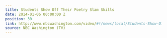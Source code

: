 ```yaml
---
title: Students Show Off Their Poetry Slam Skills
date: 2014-01-06 00:00:00 Z
position: 30
link: http://www.nbcwashington.com/video/#!/news/local/Students-Show-Off-Their-Poetry-Slam-Skills/238910401
source: NBC Washington (TV)
---
```


